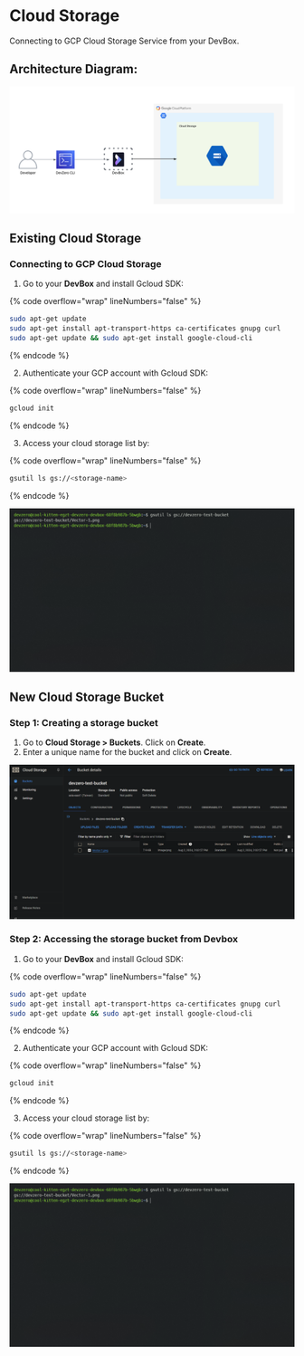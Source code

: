# Cloud Storage
Connecting to GCP Cloud Storage Service from your DevBox.

## Architecture Diagram:

![image](../../../.gitbook/assets/gcp-cloudstorage-architecture.png)

## Existing Cloud Storage

### Connecting to GCP Cloud Storage

1. Go to your **DevBox** and install Gcloud SDK:

{% code overflow="wrap" lineNumbers="false" %}
```bash
sudo apt-get update
sudo apt-get install apt-transport-https ca-certificates gnupg curl
sudo apt-get update && sudo apt-get install google-cloud-cli
```
{% endcode %}

2. Authenticate your GCP account with Gcloud SDK:

{% code overflow="wrap" lineNumbers="false" %}
```bash
gcloud init
```
{% endcode %}

3. Access your cloud storage list by:

{% code overflow="wrap" lineNumbers="false" %}
```bash
gsutil ls gs://<storage-name>
```
{% endcode %}

![image](../../../.gitbook/assets/gcp-cloudstorage-access.png)

## New Cloud Storage Bucket

### Step 1: Creating a storage bucket

1. Go to **Cloud Storage > Buckets**. Click on **Create**.
2. Enter a unique name for the bucket and click on **Create**.

![image](../../../.gitbook/assets/gcp-cloudstorage-creation.png)

### Step 2: Accessing the storage bucket from Devbox

1. Go to your **DevBox** and install Gcloud SDK:

{% code overflow="wrap" lineNumbers="false" %}
```bash
sudo apt-get update
sudo apt-get install apt-transport-https ca-certificates gnupg curl
sudo apt-get update && sudo apt-get install google-cloud-cli
```
{% endcode %}

2. Authenticate your GCP account with Gcloud SDK:

{% code overflow="wrap" lineNumbers="false" %}
```bash
gcloud init
```
{% endcode %}

3. Access your cloud storage list by:

{% code overflow="wrap" lineNumbers="false" %}
```bash
gsutil ls gs://<storage-name>
```
{% endcode %}

![image](../../../.gitbook/assets/gcp-cloudstorage-access.png)